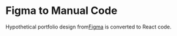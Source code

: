 # Figma to Manual Code

Hypothetical portfolio design from[Figma](https://www.figma.com/design/tKO8ppo4oxQMXlegZDLDvV/Portfolio-template---Edit-this-portfolio-and-export-it-as-HTML---Get-your-portfolio-live-in-no-time--Community-?node-id=0-1&p=f&t=Xd62Vvf9v3SxWOOM-0) is converted to React code.

